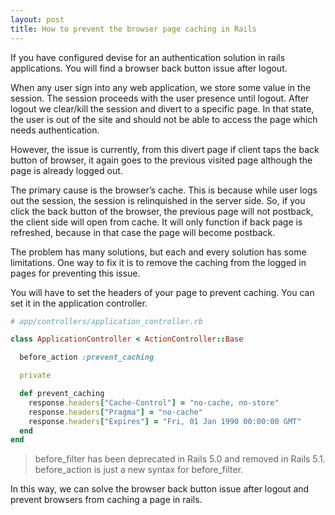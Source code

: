 ```yaml
---
layout: post
title: How to prevent the browser page caching in Rails
---
```


If you have configured devise for an authentication solution in rails applications. 
You will find a browser back button issue after logout.

When any user sign into any web application, we store some value in the session. The session proceeds with the user presence until logout. After logout we clear/kill the session and divert to a specific page. In that state, the user is out of the site and should not be able to access the page which needs authentication.

However, the issue is currently, from this divert page if client taps the back button of browser, it again goes to the previous visited page although the page is already logged out. 

The primary cause is the browser’s cache. This is because while user logs out the session, the session is relinquished in the server side. So, if you click the back button of the browser, the previous page will not postback, the client side will open from cache. It will only function if back page is refreshed, because in that case the page will become postback.

The problem has many solutions, but each and every solution has some limitations. One way to fix it is to remove the caching from the logged in pages for preventing this issue.

You will have to set the headers of your page to prevent caching. You can set it in the application controller.
```ruby
# app/controllers/application_controller.rb

class ApplicationController < ActionController::Base

  before_action :prevent_caching

  private

  def prevent_caching
    response.headers["Cache-Control"] = "no-cache, no-store"
    response.headers["Pragma"] = "no-cache"
    response.headers["Expires"] = "Fri, 01 Jan 1990 00:00:00 GMT"
  end
end
```

> before_filter has been deprecated in Rails 5.0 and removed in Rails 5.1. before_action is just a new syntax for before_filter.

In this way, we can solve the browser back button issue after logout and prevent browsers from caching a page in rails.
